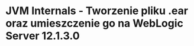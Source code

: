JVM Internals - Tworzenie pliku .ear oraz umieszczenie go na WebLogic Server 12.1.3.0
========================
